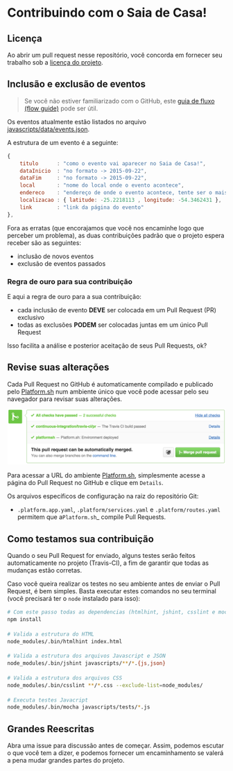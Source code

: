 # Contribuindo com o Saia de Casa!


## Licença

Ao abrir um pull request nesse repositório, você concorda em fornecer seu trabalho sob a [licença do projeto](LICENSE).

## Inclusão e exclusão de eventos

> Se você não estiver familiarizado com o GitHub, este [guia de fluxo (flow guide)](https://guides.github.com/introduction/flow/) pode ser útil.

Os eventos atualmente estão listados no arquivo [javascripts/data/events.json](javascripts/data/events.json).

A estrutura de um evento é a seguinte:

```javascript
{
    titulo      : "como o evento vai aparecer no Saia de Casa!",
    dataInicio  : "no formato -> 2015-09-22",
    dataFim     : "no formato -> 2015-09-22",
    local       : "nome do local onde o evento acontece",
    endereco    : "endereço de onde o evento acontece, tente ser o mais completo possível",
    localizacao : { latitude: -25.2218113 , longitude: -54.3462431 },
    link        : "link da página do evento"
},
```

Fora as erratas (que encorajamos que você nos encaminhe logo que perceber um problema), as duas contribuições padrão que o projeto espera receber são as seguintes:

- inclusão de novos eventos
- exclusão de eventos passados

### Regra de ouro para sua contribuição

E aqui a regra de ouro para a sua contribuição:

- cada inclusão de evento **DEVE** ser colocada em um Pull Request (PR) exclusivo
- todas as exclusões **PODEM** ser colocadas juntas em um único Pull Request

Isso facilita a análise e posterior aceitação de seus Pull Requests, ok?

## Revise suas alterações

Cada Pull Request no GitHub é automaticamente compilado e publicado pelo
[Platform.sh](https://platform.sh/) num ambiente único que você pode acessar pelo seu navegador para revisar suas alterações.

![Platform.sh Pull Request Deployment](images/docs-pull-request-platformsh.png)

Para acessar a URL do ambiente [Platform.sh](https://platform.sh/), simplesmente acesse a página do Pull Request no GitHub e clique em `Details`.

Os arquivos específicos de configuração na raiz do repositório Git:

- `.platform.app.yaml`, `.platform/services.yaml` e     `.platform/routes.yaml` permitem que a`Platform.sh`_ compile Pull Requests.

## Como testamos sua contribuição

Quando o seu Pull Request for enviado, alguns testes serão feitos automaticamente no projeto (Travis-CI), a fim de garantir que todas as mudanças estão corretas.

Caso você queira realizar os testes no seu ambiente antes de enviar o Pull Request, é bem simples.
Basta executar estes comandos no seu terminal (você precisará ter o `node` instalado para isso):

```bash
# Com este passo todas as dependencias (htmlhint, jshint, csslint e mocha) serão instaladas
npm install

# Valida a estrutura do HTML
node_modules/.bin/htmlhint index.html

# Valida a estrutura dos arquivos Javascript e JSON
node_modules/.bin/jshint javascripts/**/*.{js,json}

# Valida a estrutura dos arquivos CSS
node_modules/.bin/csslint **/*.css --exclude-list=node_modules/

# Executa testes Javacript
node_modules/.bin/mocha javascripts/tests/*.js
```

## Grandes Reescritas

Abra uma issue para discussão antes de começar. Assim, podemos escutar o que você tem a dizer, e podemos fornecer  um encaminhamento se valerá a pena mudar grandes partes do projeto.
